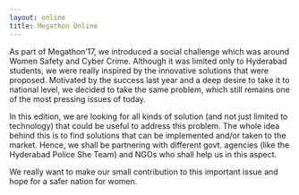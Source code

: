 ```yaml
---
layout: online
title: Megathon Online
---
```


As part of Megathon’17, we introduced a social challenge which was around Women
Safety and Cyber Crime. Although it was limited only to Hyderabad students, we were
really inspired by the innovative solutions that were proposed. Motivated by the success
last year and a deep desire to take it to national level, we decided to take the same
problem, which still remains one of the most pressing issues of today.

In this edition, we are looking for all kinds of solution (and not just limited to
technology) that could be useful to address this problem. The whole idea behind this is to
find solutions that can be implemented and/or taken to the market. Hence, we shall be
partnering with different govt. agencies (like the Hyderabad Police She Team) and NGOs
who shall help us in this aspect.

We really want to make our small contribution to this important issue and hope for a safer
nation for women.
